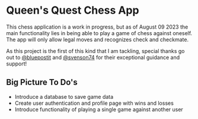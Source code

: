 # Queen's Quest Chess App

This chess application is a work in progress, but as of August 09 2023 the main functionality lies in being able to play a game of chess against oneself. The app will only allow legal moves and recognizes check and checkmate.

As this project is the first of this kind that I am tackling, special thanks go out to [@bluepostit](https://github.com/bluepostit) and [@svenson74](https://github.com/svenson74) for their exceptional guidance and support!

## Big Picture To Do's

- Introduce a database to save game data
- Create user authentication and profile page with wins and losses
- Introduce functionality of playing a single game against another user
